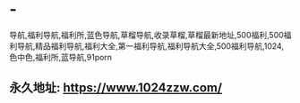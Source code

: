 # -
导航,福利导航,福利所,蓝色导航,草榴导航,收录草榴,草榴最新地址,500福利,500福利导航,精品福利导航,福利大全,第一福利导航,福利导航大全,500福利导航,1024,色中色,福利所,蓝导航,91porn
## 永久地址:  https://www.1024zzw.com/
